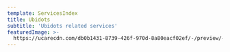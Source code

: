 ```yaml
---
template: ServicesIndex
title: Ubidots
subtitle: 'Ubidots related services'
featuredImage: >-
  https://ucarecdn.com/db0b1431-8739-426f-970d-8a80eacf02ef/-/preview/-/rotate/270/
---
```

